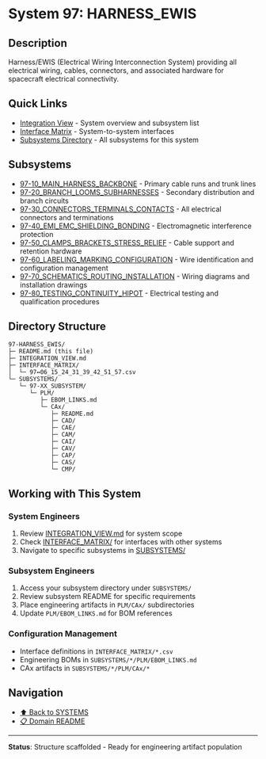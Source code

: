 # System 97: HARNESS_EWIS

## Description

Harness/EWIS (Electrical Wiring Interconnection System) providing all electrical wiring, cables, connectors, and associated hardware for spacecraft electrical connectivity.

## Quick Links

- [Integration View](./INTEGRATION_VIEW.md) - System overview and subsystem list
- [Interface Matrix](./INTERFACE_MATRIX/) - System-to-system interfaces
- [Subsystems Directory](./SUBSYSTEMS/) - All subsystems for this system

## Subsystems

- [97-10_MAIN_HARNESS_BACKBONE](./SUBSYSTEMS/97-10_MAIN_HARNESS_BACKBONE/) - Primary cable runs and trunk lines
- [97-20_BRANCH_LOOMS_SUBHARNESSES](./SUBSYSTEMS/97-20_BRANCH_LOOMS_SUBHARNESSES/) - Secondary distribution and branch circuits
- [97-30_CONNECTORS_TERMINALS_CONTACTS](./SUBSYSTEMS/97-30_CONNECTORS_TERMINALS_CONTACTS/) - All electrical connectors and terminations
- [97-40_EMI_EMC_SHIELDING_BONDING](./SUBSYSTEMS/97-40_EMI_EMC_SHIELDING_BONDING/) - Electromagnetic interference protection
- [97-50_CLAMPS_BRACKETS_STRESS_RELIEF](./SUBSYSTEMS/97-50_CLAMPS_BRACKETS_STRESS_RELIEF/) - Cable support and retention hardware
- [97-60_LABELING_MARKING_CONFIGURATION](./SUBSYSTEMS/97-60_LABELING_MARKING_CONFIGURATION/) - Wire identification and configuration management
- [97-70_SCHEMATICS_ROUTING_INSTALLATION](./SUBSYSTEMS/97-70_SCHEMATICS_ROUTING_INSTALLATION/) - Wiring diagrams and installation drawings
- [97-80_TESTING_CONTINUITY_HIPOT](./SUBSYSTEMS/97-80_TESTING_CONTINUITY_HIPOT/) - Electrical testing and qualification procedures

## Directory Structure

```
97-HARNESS_EWIS/
├─ README.md (this file)
├─ INTEGRATION_VIEW.md
├─ INTERFACE_MATRIX/
│  └─ 97↔06_15_24_31_39_42_51_57.csv
└─ SUBSYSTEMS/
   └─ 97-XX_SUBSYSTEM/
      └─ PLM/
         ├─ EBOM_LINKS.md
         └─ CAx/
            ├─ README.md
            ├─ CAD/
            ├─ CAE/
            ├─ CAM/
            ├─ CAI/
            ├─ CAV/
            ├─ CAP/
            ├─ CAS/
            └─ CMP/
```

## Working with This System

### System Engineers
1. Review [INTEGRATION_VIEW.md](./INTEGRATION_VIEW.md) for system scope
2. Check [INTERFACE_MATRIX/](./INTERFACE_MATRIX/) for interfaces with other systems
3. Navigate to specific subsystems in [SUBSYSTEMS/](./SUBSYSTEMS/)

### Subsystem Engineers
1. Access your subsystem directory under `SUBSYSTEMS/`
2. Review subsystem README for specific requirements
3. Place engineering artifacts in `PLM/CAx/` subdirectories
4. Update `PLM/EBOM_LINKS.md` for BOM references

### Configuration Management
- Interface definitions in `INTERFACE_MATRIX/*.csv`
- Engineering BOMs in `SUBSYSTEMS/*/PLM/EBOM_LINKS.md`
- CAx artifacts in `SUBSYSTEMS/*/PLM/CAx/*`

## Navigation

- [⬆️ Back to SYSTEMS](../)
- [📋 Domain README](../../README.md)

---

**Status**: Structure scaffolded - Ready for engineering artifact population
